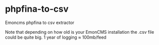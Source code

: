 # phpfina-to-csv
Emoncms phpfina to csv extractor

Note that depending on how old is your EmonCMS installation the .csv file could be quite big.
1 year of logging ≈ 100mb/feed
